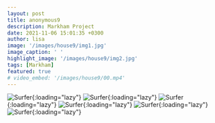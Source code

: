 ```yaml
---
layout: post
title: anonymous9
description: Markham Project
date: 2021-11-06 15:01:35 +0300
author: lisa
image: '/images/house9/img1.jpg'
image_caption: ' '
highlight_image: '/images/house9/img2.jpg'
tags: [Markham]
featured: true
# video_embed: '/images/house9/00.mp4'
---
```


![Surfer]({{site.baseurl}}/images/house9/img3.jpg){:loading="lazy"}
![Surfer]({{site.baseurl}}/images/house9/img4.jpg){:loading="lazy"}
![Surfer]({{site.baseurl}}/images/house9/img5.jpg){:loading="lazy"}
![Surfer]({{site.baseurl}}/images/house9/img6.jpg){:loading="lazy"}
![Surfer]({{site.baseurl}}/images/house9/img7.jpg){:loading="lazy"}
![Surfer]({{site.baseurl}}/images/house9/img8.jpg){:loading="lazy"}
